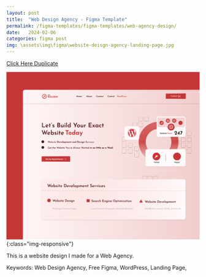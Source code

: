 ```yaml
---
layout: post
title:  "Web Design Agency - Figma Template"
permalink: /figma-templates/figma-templates/web-agency-design/
date:   2024-02-06
categories: figma post
img: \assets\img\figma\website-deisgn-agency-landing-page.jpg
---
```



<a class="button" href="https://www.figma.com/community/file/1296574604709171974/site-builder-landing-page" target="_blank">Click Here Duplicate</a>

![image-title-here](\assets\img\figma\website-deisgn-agency-landing-page.jpg){:class="img-responsive"}

This is a website design I made for a Web Agency.

Keywords: Web Design Agency, Free Figma, WordPress, Landing Page,